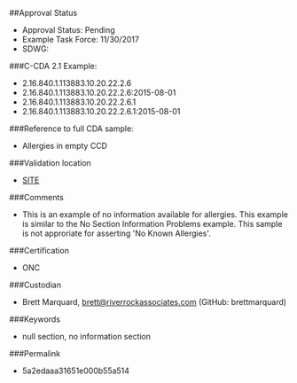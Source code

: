 ##Approval Status 

* Approval Status: Pending
* Example Task Force: 11/30/2017
* SDWG: 



###C-CDA 2.1 Example: 

* 2.16.840.1.113883.10.20.22.2.6
* 2.16.840.1.113883.10.20.22.2.6:2015-08-01
* 2.16.840.1.113883.10.20.22.2.6.1
* 2.16.840.1.113883.10.20.22.2.6.1:2015-08-01

###Reference to full CDA sample:
* Allergies in empty CCD


###Validation location

* [SITE](https://sitenv.org/c-cda-validator)


###Comments

* This is an example of no information available for allergies. This example is similar to the No Section Information Problems example. This sample is not approriate for asserting 'No Known Allergies'.

###Certification

* ONC

###Custodian

* Brett Marquard, brett@riverrockassociates.com (GitHub: brettmarquard)

###Keywords

* null section, no information section




###Permalink 

* 5a2edaaa31651e000b55a514